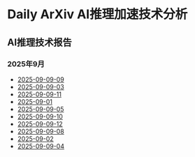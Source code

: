 ﻿# Daily ArXiv AI推理加速技术分析

## AI推理技术报告

### 2025年9月

<!-- REPORTS_START_2025_09 -->
- [2025-09-09-09](2025-09/09-09/ai_inference_report_20250911_193134.md)
- [2025-09-09-03](2025-09/09-03/ai_inference_report_20250910_145831.md)
- [2025-09-09-11](2025-09\09-11/ai_inference_report_20250916_165216.md)
- [2025-09-01](2025-09/09-01/ai_inference_report_20250904_103049.md)
- [2025-09-09-05](2025-09/09-05/ai_inference_report_20250910_170502.md)
- [2025-09-09-10](2025-09\09-10/ai_inference_report_20250916_161002.md)
- [2025-09-09-12](2025-09\09-12/ai_inference_report_20250916_182813.md)
- [2025-09-09-08](2025-09/09-08/ai_inference_report_20250910_194357.md)
- [2025-09-02](2025-09/09-02/ai_inference_report_20250905_185045.md)
- [2025-09-09-04](2025-09/09-04/ai_inference_report_20250910_155645.md)

<!-- REPORTS_END_2025_09 -->
